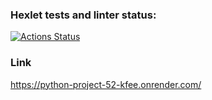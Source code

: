 ### Hexlet tests and linter status:
[![Actions Status](https://github.com/lisa-gold/python-project-52/actions/workflows/hexlet-check.yml/badge.svg)](https://github.com/lisa-gold/python-project-52/actions)

### Link 
https://python-project-52-kfee.onrender.com/
